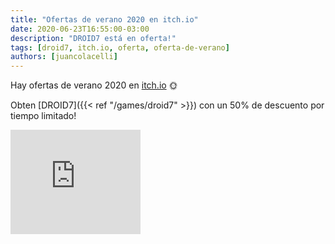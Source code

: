 ```yaml
---
title: "Ofertas de verano 2020 en itch.io"
date: 2020-06-23T16:55:00-03:00
description: "DROID7 está en oferta!"
tags: [droid7, itch.io, oferta, oferta-de-verano]
authors: [juancolacelli]
---
```


Hay ofertas de verano 2020 en [itch.io](https://poopbits.itch.io) 🌞

Obten [DROID7]({{< ref "/games/droid7" >}}) con un 50% de descuento por tiempo limitado!

<iframe src="https://itch.io/embed/570980?linkback=true&amp;bg_color=16171a&amp;fg_color=fafdff&amp;link_color=ff8426&amp;border_color=16171a" width="208" height="167" frameborder="0"><a href="https://poopbits.itch.io/droid7">DROID7 by JC</a></iframe>
